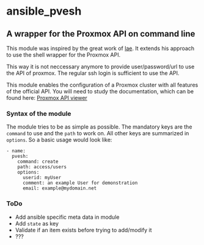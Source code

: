 # ansible_pvesh
## A wrapper for the Proxmox API on command line

This module was inspired by the great work of [lae](https://github.com/lae). It extends his approach to use the shell wrapper for the Proxmox API.

This way it is not neccessary anymore to provide user/password/url to use the API of proxmox. The regular ssh login is sufficient to use the API. 

This module enables the configuration of a Proxmox cluster with all features of the official API. You will need to study the documentation, which can be found here: [Proxmox API viewer](https://pve.proxmox.com/pve-docs/api-viewer/)

### Syntax of the module

The module tries to be as simple as possible. The mandatory keys are the `command` to use and the `path` to work on. All other keys are summarized in `options`. So a basic usage would look like:

    - name:
      pvesh:
        command: create
        path: access/users
        options:
          userid: myUser
          comment: an example User for demonstration
          email: example@mydomain.net

### ToDo

* Add ansible specific meta data in module
* Add `state` as key
* Validate if an item exists before trying to add/modify it
* ???
